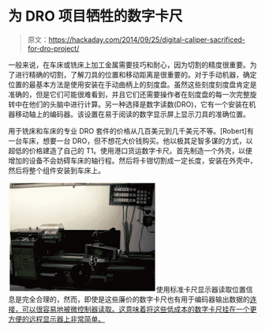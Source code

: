 # 为 DRO 项目牺牲的数字卡尺

> 原文：<https://hackaday.com/2014/09/25/digital-caliper-sacrificed-for-dro-project/>

一般来说，在车床或铣床上加工金属需要技巧和耐心，因为切割的精度很重要。为了进行精确的切割，了解刀具的位置和移动距离是很重要的。对于手动机器，确定位置的最基本方法是使用安装在手动曲柄上的刻度盘。虽然这些刻度刻度盘肯定是准确的，但是它们可能很难看到，并且它们还需要操作者在刻度盘的每一次完整旋转中在他们的头脑中进行计算。另一种选择是数字读数(DRO)，它有一个安装在机器移动轴上的编码器。该设置在易于阅读的数字显示屏上显示刀具的准确位置。

用于铣床和车床的专业 DRO 套件的价格从几百美元到几千美元不等。[Robert]有一台车床，想要一台 DRO，但不想花大价钱购买。他以极其足智多谋的方式，以超低的价格建造了自己的 T1。使用港口货运数字卡尺。首先制造一个外壳，以便增加的设备不会妨碍车床的轴行程。然后将卡钳切割成一定长度，安装在外壳中，然后将整个组件安装到车床上。

![DIY Lathe DRO](img/9f75d41e2551dcafe6695cc440a4fad7.png)使用标准卡尺显示器读取位置信息是完全合理的，然而，即使是这些廉价的数字卡尺也有用于编码器输出数据的[连接，可以很容易地被微控制器读取。这意味着将这些低成本的数字卡尺挂在一个更方便的远程显示器上非常简单。](http://hackaday.com/2010/12/15/reading-a-digital-caliper-with-a-microcontroller/)